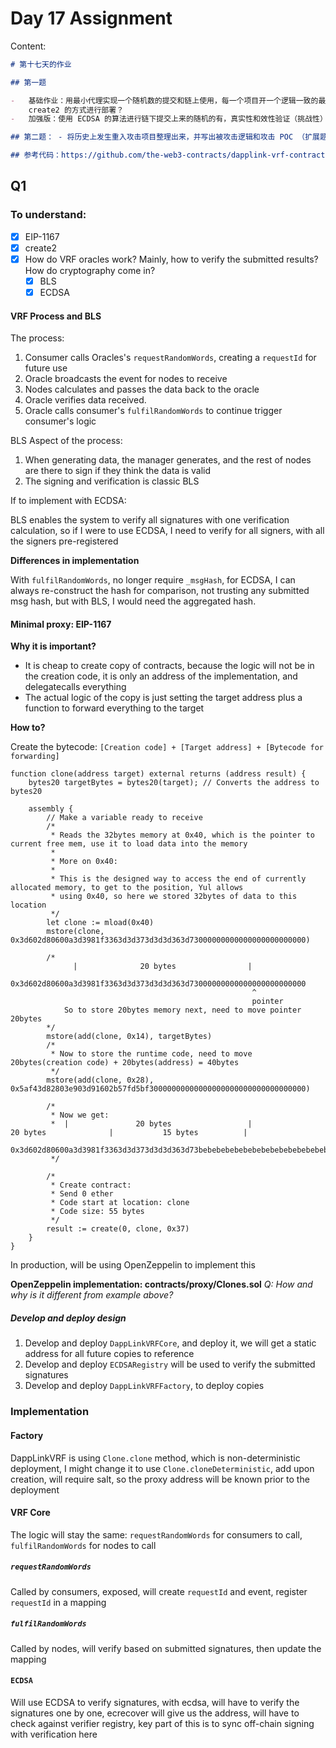 # Day 17 Assignment

Content:

```markdown
# 第十七天的作业

## 第一题

-   基础作业：用最小代理实现一个随机数的提交和链上使用，每一个项目开一个逻辑一致的最小代理合约，最小代理合约创建处理之后添加到一个管理合约，管理合约管理所有代理合约，部署合约使用
    create2 的方式进行部署？
-   加强版：使用 ECDSA 的算法进行链下提交上来的随机的有，真实性和效性验证（挑战性）

## 第二题： - 将历史上发生重入攻击项目整理出来，并写出被攻击逻辑和攻击 POC （扩展题）

## 参考代码：https://github.com/the-web3-contracts/dapplink-vrf-contracts
```

## Q1

### To understand:

-   [x] EIP-1167
-   [x] create2
-   [x] How do VRF oracles work? Mainly, how to verify the submitted results? How do cryptography come in?
    -   [x] BLS
    -   [x] ECDSA

#### VRF Process and BLS

The process:

1. Consumer calls Oracles's `requestRandomWords`, creating a `requestId` for future use
2. Oracle broadcasts the event for nodes to receive
3. Nodes calculates and passes the data back to the oracle
4. Oracle verifies data received.
5. Oracle calls consumer's `fulfilRandomWords` to continue trigger consumer's logic

BLS Aspect of the process:

1. When generating data, the manager generates, and the rest of nodes are there to sign if they think the data is valid
2. The signing and verification is classic BLS

If to implement with ECDSA:

BLS enables the system to verify all signatures with one verification calculation, so if I were to use ECDSA, I need to
verify for all signers, with all the signers pre-registered

**Differences in implementation**

With `fulfilRandomWords`, no longer require `_msgHash`, for ECDSA, I can always re-construct the hash for comparison, not trusting any submitted msg hash, but with BLS, I would need the aggregated hash.

#### Minimal proxy: EIP-1167

**Why it is important?**

-   It is cheap to create copy of contracts, because the logic will not be in the creation code, it is only an address of
    the implementation, and delegatecalls everything
-   The actual logic of the copy is just setting the target address plus a function to forward everything to the target

**How to?**

Create the bytecode: `[Creation code] + [Target address] + [Bytecode for forwarding]`

```solidity
function clone(address target) external returns (address result) {
    bytes20 targetBytes = bytes20(target); // Converts the address to bytes20

    assembly {
        // Make a variable ready to receive
        /*
         * Reads the 32bytes memory at 0x40, which is the pointer to current free mem, use it to load data into the memory
         *
         * More on 0x40:
         *
         * This is the designed way to access the end of currently allocated memory, to get to the position, Yul allows
         * using 0x40, so here we stored 32bytes of data to this location
         */
        let clone := mload(0x40)
        mstore(clone, 0x3d602d80600a3d3981f3363d3d373d3d3d363d73000000000000000000000000)

        /*
              |              20 bytes                |
            0x3d602d80600a3d3981f3363d3d373d3d3d363d73000000000000000000000000
                                                      ^
                                                      pointer
			So to store 20bytes memory next, need to move pointer 20bytes
        */
        mstore(add(clone, 0x14), targetBytes)
        /*
		 * Now to store the runtime code, need to move 20bytes(creation code) + 20bytes(address) = 40bytes
		 */
        mstore(add(clone, 0x28), 0x5af43d82803e903d91602b57fd5bf30000000000000000000000000000000000)

        /*
		 * Now we get:
		 *  |               20 bytes                 |                 20 bytes              |           15 bytes          |
            0x3d602d80600a3d3981f3363d3d373d3d3d363d73bebebebebebebebebebebebebebebebebebebebe5af43d82803e903d91602b57fd5bf3
		 */

        /*
		 * Create contract:
		 * Send 0 ether
		 * Code start at location: clone
		 * Code size: 55 bytes
		 */
        result := create(0, clone, 0x37)
    }
}
```

In production, will be using OpenZeppelin to implement this

**OpenZeppelin implementation: contracts/proxy/Clones.sol**
_Q: How and why is it different from example above?_

##### Develop and deploy design

1. Develop and deploy `DappLinkVRFCore`, and deploy it, we will get a static address for all future copies to reference
2. Develop and deploy `ECDSARegistry` will be used to verify the submitted signatures
3. Develop and deploy `DappLinkVRFFactory`, to deploy copies

### Implementation

#### Factory

DappLinkVRF is using `Clone.clone` method, which is non-deterministic deployment, I might change it to use
`Clone.cloneDeterministic`, add upon creation, will require salt, so the proxy address will be known prior to the
deployment

#### VRF Core

The logic will stay the same: `requestRandomWords` for consumers to call, `fulfilRandomWords` for nodes to call

##### `requestRandomWords`

Called by consumers, exposed, will create `requestId` and event, register `requestId` in a mapping

##### `fulfilRandomWords`

Called by nodes, will verify based on submitted signatures, then update the mapping

#### `ECDSA`

Will use ECDSA to verify signatures, with ecdsa, will have to verify the signatures one by one, ecrecover will give us
the address, will have to check against verifier registry, key part of this is to sync off-chain signing with
verification here

